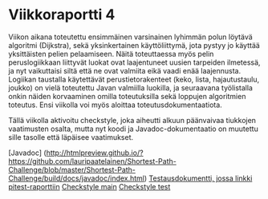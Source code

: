 # Viikkoraportti 4

Viikon aikana toteutettu ensimmäinen varsinainen lyhimmän polun löytävä algoritmi (Dijkstra), sekä yksinkertainen käyttöliittymä, jota pystyy jo käyttää yksittäisten pelien pelaamiseen. 
Näitä toteuttaessa myös pelin peruslogiikkaan liittyvät luokat ovat laajentuneet uusien tarpeiden ilmetessä, ja nyt vaikuttaisi siltä että ne ovat valmiita eikä vaadi enää laajennusta. 
Logiikan taustalla käytettävät perustietorakenteet (keko, lista, hajautustaulu, joukko) on vielä toteutettu Javan valmiilla luokilla, ja seuraavana työlistalla onkin näiden korvaaminen omilla toteutuksilla sekä loppujen algoritmien toteutus. Ensi viikolla voi myös aloittaa toteutusdokumentaatiota. 

Tällä viikolla aktivoitu checkstyle, joka aiheutti alkuun päänvaivaa tiukkojen vaatimusten osalta, mutta nyt koodi ja Javadoc-dokumentaatio on muutettu sille tasolle että läpäisee vaatimukset. 

[Javadoc] (http://htmlpreview.github.io/?https://github.com/lauripaatelainen/Shortest-Path-Challenge/blob/master/Shortest-Path-Challenge/build/docs/javadoc/index.html)
[Testausdokumentti, jossa linkki pitest-raporttiin](Testaus.md)
[Checkstyle main](https://htmlpreview.github.io/?https://github.com/lauripaatelainen/Shortest-Path-Challenge/blob/master/Shortest-Path-Challenge/build/reports/checkstyle/main.html)
[Checkstyle test](https://htmlpreview.github.io/?https://github.com/lauripaatelainen/Shortest-Path-Challenge/blob/master/Shortest-Path-Challenge/build/reports/checkstyle/test.html)

